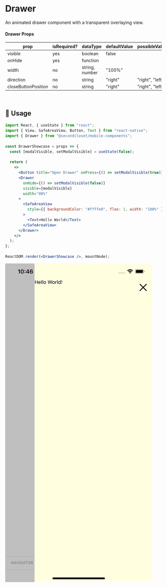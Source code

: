 # Drawer

An animated drawer component with a transparent overlaying view.

<!--- https://www.tablesgenerator.com/markdown_tables -->

#### Drawer Props

| prop                | isRequired? | dataType       | defaultValue | possibleValues  |
| ------------------- | ----------- | -------------- | ------------ | --------------- |
| visible             | yes         | boolean        | false        |                 |
| onHide              | yes         | function       |              |                 |
| width               | no          | string, number | "100%"       |                 |
| direction           | no          | string         | "right"      | "right", "left" |
| closeButtonPosition | no          | string         | "right"      | "right", "left" |

<br/>

## 🔨 Usage

```jsx
import React, { useState } from "react";
import { View, SafeAreaView, Button, Text } from "react-native";
import { Drawer } from "@secondcloset/mobile-components";

const DrawerShowcase = props => {
  const [modalVisible, setModalVisible] = useState(false);

  return (
    <>
      <Button title="Open Drawer" onPress={() => setModalVisible(true)} />
      <Drawer
        onHide={() => setModalVisible(false)}
        visible={modalVisible}
        width="80%"
      >
        <SafeAreaView
          style={{ backgroundColor: "#ffffe0", flex: 1, width: "100%" }}
        >
          <Text>Hello World</Text>
        </SafeAreaView>
      </Drawer>
    </>
  );
};

ReactDOM.render(<DrawerShowcase />, mountNode);
```

![Sample Drawer](https://github.com/SecondCloset/mobile-components/blob/master/docs/images/Drawer/drawer.png?raw=true)

<br/>
